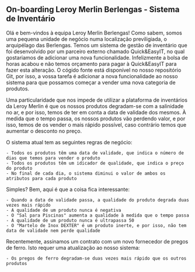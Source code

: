 ## On-boarding Leroy Merlin Berlengas - Sistema de Inventário

Olá e bem-vindos à equipa Leroy Merlin Berlengas!
Como sabem, somos uma pequena unidade de negócio numa localização previligiada, o arquipélago das Berlengas.
Temos um sistema de gestão de inventário que foi desenvolvido por um parceiro externo chamado Quick&EasyIT, no qual
gostariamos de adicionar uma nova funcionalidade.
Infelizmente a bolsa de horas acabou e não temos orçamento para pagar à Quick&EasyIT para fazer esta alteração.
O cógido fonte está disponível no nosso repositório Git, por isso, a vossa tarefa é adicionar a nova funcionalidade ao
nosso sistema para que possamos começar a vender uma nova categoria de produtos.

Uma particularidade que nos impede de utilizar a plataforma de inventários da Leroy Merlin é que os nossos produtos
degradam-se com a salinidade no ar, e por isso, temos de ter em conta a data de validade dos mesmos.
À medida que o tempo passa, os nossos produtos vão perdendo valor, e por isso, temos de os vender o mais rápido
possível, caso contrário temos que aumentar o desconto no preço.

O sistema atual tem as seguintes regras de negócio:

    - Todos os produtos têm uma data de validade, que indica o número de dias que temos para vender o produto
    - Todos os produtos têm um idicador de qualidade, que indica o preço do produto
    - No final de cada dia, o sistema diminui o valor de ambos os atributos para cada produto

Simples? Bem, aqui é que a coisa fica interessante:

    - Quando a data de validade passa, a qualidade do produto degrada duas vezes mais rápido
    - A qualidade de um produto nunca é negativa
    - O "Sal para Piscinas" aumenta a qualidade à medida que o tempo passa
    - A qualidade de um produto nunca é ultrapassa 50
    - O "Martelo de Inox DEXTER" é um produto inerte, e por isso, não tem data de validade nem perde qualidade

Recentemente, assinamos um contrato com um novo fornecedor de pregos de ferro. Isto requer uma atualização ao nosso
sistema:

    - Os pregos de ferro degradam-se duas vezes mais rápido que os outros produtos
